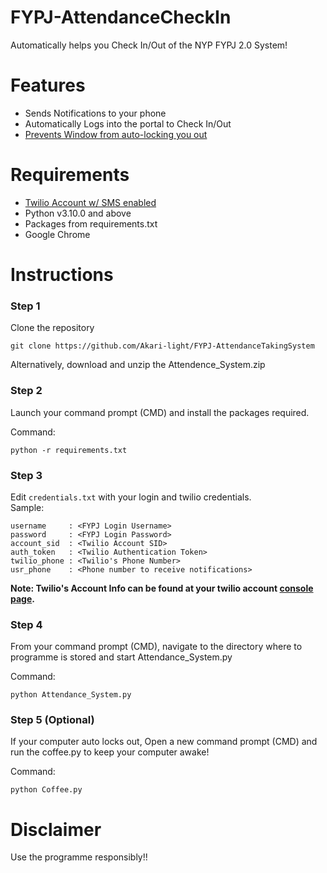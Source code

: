 # FYPJ-AttendanceCheckIn
Automatically helps you Check In/Out of the NYP FYPJ 2.0 System!

# Features
- Sends Notifications to your phone
- Automatically Logs into the portal to Check In/Out
- [Prevents Window from auto-locking you out](https://towardsdatascience.com/how-to-keep-windows-from-sleeping-570d2042b338)

# Requirements
- [Twilio Account w/ SMS enabled](https://www.twilio.com/login)
- Python v3.10.0 and above
- Packages from requirements.txt
- Google Chrome

# Instructions
### Step 1
Clone the repository
```
git clone https://github.com/Akari-light/FYPJ-AttendanceTakingSystem
```
Alternatively, download and unzip the Attendence_System.zip
### Step 2
Launch your command prompt (CMD) and install the packages required.

Command:
```
python -r requirements.txt
```
### Step 3
Edit `credentials.txt` with your login and twilio credentials.<br />
Sample:
```
username     : <FYPJ Login Username>
password     : <FYPJ Login Password>
account_sid  : <Twilio Account SID>
auth_token   : <Twilio Authentication Token>
twilio_phone : <Twilio's Phone Number>
usr_phone    : <Phone number to receive notifications>
```

**Note: Twilio's Account Info can be found at your twilio account [console page](https://console.twilio.com/).**
### Step 4
From your command prompt (CMD), navigate to the directory where to programme is stored and start Attendance_System.py

Command:
```
python Attendance_System.py
```
### Step 5 (Optional)
If your computer auto locks out, Open a new command prompt (CMD) and run the coffee.py to keep your computer awake!

Command:
```
python Coffee.py
```
# Disclaimer 
Use the programme responsibly!!